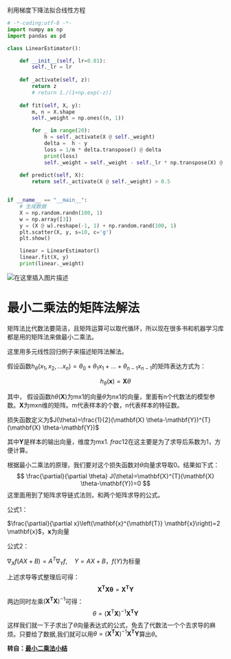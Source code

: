 利用梯度下降法拟合线性方程

```python
# -*-coding:utf-8 -*-
import numpy as np
import pandas as pd

class LinearEstimator():

    def __init__(self, lr=0.01):
        self._lr = lr
    
    def _activate(self, z):
        return z
        # return 1./(1+np.exp(-z))
    
    def fit(self, X, y):
        m, n = X.shape
        self._weight = np.ones((n, 1))

        for _ in range(20):
            h = self._activate(X @ self._weight)
            delta =  h - y
            loss = 1/m * delta.transpose() @ delta
            print(loss)
            self._weight = self._weight - self._lr * np.transpose(X) @ delta
             
    def predict(self, X):
        return self._activate(X @ self._weight) > 0.5


if __name__ == "__main__":
    # 生成数据
    X = np.random.randn(100, 1)
    w = np.array([3])
    y = (X @ w).reshape(-1, 1) + np.random.rand(100, 1)
    plt.scatter(X, y, s=10, c='g')
    plt.show()

    linear = LinearEstimator()
    linear.fit(X, y)
    print(linear._weight)

```



![在这里插入图片描述](https://img-blog.csdnimg.cn/20190510162855935.png)

# 最小二乘法的矩阵法解法

矩阵法比代数法要简洁，且矩阵运算可以取代循环，所以现在很多书和机器学习库都是用的矩阵法来做最小二乘法。

这里用多元线性回归例子来描述矩阵法解法。

假设函数$h_\theta\left(x_{1}, x_{2}, \dots x_{n}\right)=\theta_{0}+\theta_{1} x_{1}+\ldots+\theta_{n-1} x_{n-1}$的矩阵表达方式为：

$$
h_{\theta}(\mathbf{x})=\mathbf{X} \theta
$$

其中， 假设函数$h \theta(\mathbf{X})$为mx1的向量$\theta$为nx1的向量，里面有n个代数法的模型参数。$\mathbf{X}$为mxn维的矩阵。m代表样本的个数，n代表样本的特征数。

损失函数定义为$J(\theta)=\frac{1}{2}(\mathbf{X} \theta-\mathbf{Y})^{T}(\mathbf{X} \theta-\mathbf{Y})$

其中$\mathbf{Y}$是样本的输出向量，维度为mx1. $frac{1}{2}$在这主要是为了求导后系数为1，方便计算。

根据最小二乘法的原理，我们要对这个损失函数对$\theta$向量求导取0。结果如下式：
$$
\frac{\partial}{\partial \theta} J(\theta)=\mathbf{X}^{T}(\mathbf{X} \theta-\mathbf{Y})=0
$$
这里面用到了矩阵求导链式法则，和两个矩阵求导的公式。

公式1：

$\frac{\partial}{\partial x}\left(\mathbf{x}^{\mathbf{T}} \mathbf{x}\right)=2 \mathbf{x}$，$\mathbf{x}$为向量

公式2：

$\nabla_{X} f(A X+B)=A^{T} \nabla_{Y} f, \quad Y=A X+B$，$f(Y)$为标量

上述求导等式整理后可得：
$$
\mathbf{X}^{\mathbf{T}} \mathbf{X} \boldsymbol{\theta}=\mathbf{X}^{\mathbf{T}} \mathbf{Y}
$$
两边同时左乘$\left(\mathbf{X}^{\mathbf{T}} \mathbf{X}\right)^{-1}$可得：
$$
\theta=\left(\mathbf{X}^{\mathrm{T}} \mathbf{X}\right)^{-1} \mathbf{X}^{\mathbf{T}} \mathbf{Y}
$$
这样我们就一下子求出了$\theta$向量表达式的公式，免去了代数法一个个去求导的麻烦。只要给了数据,我们就可以用$\theta=\left(\mathbf{X}^{\mathbf{T}} \mathbf{X}\right)^{-1} \mathbf{X}^{\mathbf{T}} \mathbf{Y}$算出$\theta$。

**转自：[最小二乘法小结](https://www.cnblogs.com/pinard/p/5976811.html)**

